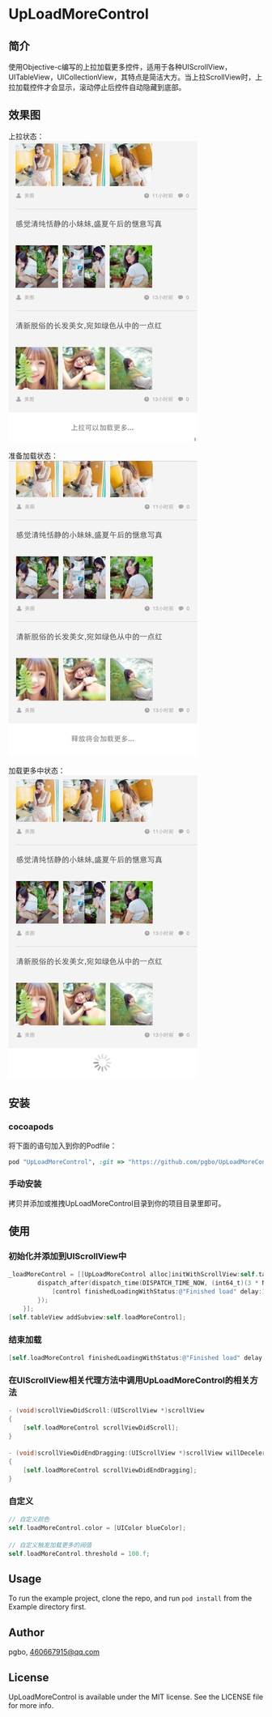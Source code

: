 # UpLoadMoreControl

## 简介

使用Objective-c编写的上拉加载更多控件，适用于各种UIScrollView，UITableView，UICollectionView，其特点是简洁大方。当上拉ScrollView时，上拉加载控件才会显示，滚动停止后控件自动隐藏到底部。

## 效果图
上拉状态：  
![上拉可以加载更多...](/Snapshoot/snapshoot_0.jpg)

准备加载状态：    
![释放将会加载更多...](/Snapshoot/snapshoot_1.jpg)

加载更多中状态：    
![加载更多中...](/Snapshoot/snapshoot_2.jpg)

## 安装
### cocoapods
 将下面的语句加入到你的Podfile：
```ruby
pod "UpLoadMoreControl", :git => "https://github.com/pgbo/UpLoadMoreControl.git"
```

### 手动安装
 拷贝并添加或推拽UpLoadMoreControl目录到你的项目目录里即可。

## 使用
### 初始化并添加到UIScrollView中
```` objective-c
_loadMoreControl = [[UpLoadMoreControl alloc]initWithScrollView:self.tableView action:^(UpLoadMoreControl *control){
        dispatch_after(dispatch_time(DISPATCH_TIME_NOW, (int64_t)(3 * NSEC_PER_SEC)), dispatch_get_main_queue(), ^{
            [control finishedLoadingWithStatus:@"Finished load" delay:1.f];
        });
    }];
[self.tableView addSubview:self.loadMoreControl];
````

### 结束加载
```` objective-c
[self.loadMoreControl finishedLoadingWithStatus:@"Finished load" delay:1.f];
````

### 在UIScrollView相关代理方法中调用UpLoadMoreControl的相关方法
```` objective-c
- (void)scrollViewDidScroll:(UIScrollView *)scrollView
{
    [self.loadMoreControl scrollViewDidScroll];
}

- (void)scrollViewDidEndDragging:(UIScrollView *)scrollView willDecelerate:(BOOL)decelerate
{
    [self.loadMoreControl scrollViewDidEndDragging];
}
````

### 自定义
```` objective-c
// 自定义颜色
self.loadMoreControl.color = [UIColor blueColor];

// 自定义触发加载更多的阀值
self.loadMoreControl.threshold = 100.f;
````

## Usage

To run the example project, clone the repo, and run `pod install` from the Example directory first.

## Author

pgbo, 460667915@qq.com

## License

UpLoadMoreControl is available under the MIT license. See the LICENSE file for more info.
